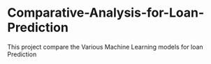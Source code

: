 # Comparative-Analysis-for-Loan-Prediction
This project compare the Various Machine Learning models for loan Prediction

